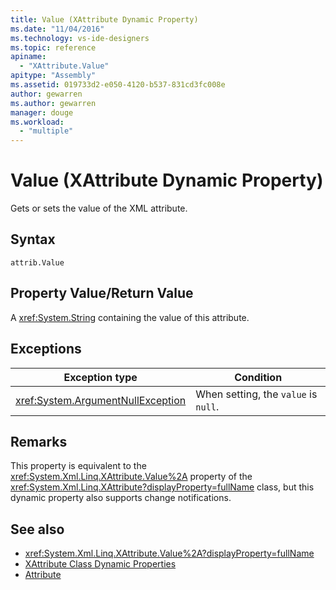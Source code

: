 ```yaml
---
title: Value (XAttribute Dynamic Property)
ms.date: "11/04/2016"
ms.technology: vs-ide-designers
ms.topic: reference
apiname:
  - "XAttribute.Value"
apitype: "Assembly"
ms.assetid: 019733d2-e050-4120-b537-831cd3fc008e
author: gewarren
ms.author: gewarren
manager: douge
ms.workload:
  - "multiple"
---
```

# Value (XAttribute Dynamic Property)

Gets or sets the value of the XML attribute.

## Syntax

```
attrib.Value
```

## Property Value/Return Value

A <xref:System.String> containing the value of this attribute.

## Exceptions

|Exception type|Condition|
|--------------------|---------------|
|<xref:System.ArgumentNullException>|When setting, the `value` is `null`.|

## Remarks

This property is equivalent to the <xref:System.Xml.Linq.XAttribute.Value%2A> property of the <xref:System.Xml.Linq.XAttribute?displayProperty=fullName> class, but this dynamic property also supports change notifications.

## See also

- <xref:System.Xml.Linq.XAttribute.Value%2A?displayProperty=fullName>
- [XAttribute Class Dynamic Properties](../designers/xattribute-class-dynamic-properties.md)
- [Attribute](../designers/attribute-xelement-dynamic-property.md)
